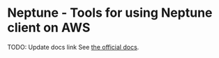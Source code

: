 # Neptune - Tools for using Neptune client on AWS

TODO: Update docs link
See [the official docs](https://docs.neptune.ai/integrations-and-supported-tools/model-training/).
